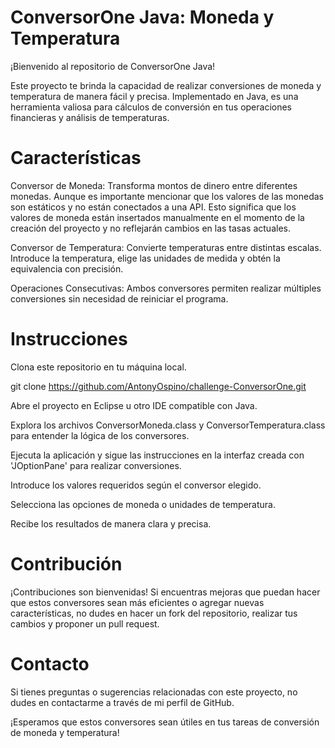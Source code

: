 # ConversorOne Java: Moneda y Temperatura
¡Bienvenido al repositorio de ConversorOne Java!

Este proyecto te brinda la capacidad de realizar conversiones de moneda y temperatura de manera fácil y precisa. Implementado en Java, es una herramienta valiosa para cálculos de conversión en tus operaciones financieras y análisis de temperaturas.

# Características

Conversor de Moneda:
Transforma montos de dinero entre diferentes monedas. Aunque es importante mencionar que los valores de las monedas son estáticos y no están conectados a una API. Esto significa que los valores de moneda están insertados manualmente en el momento de la creación del proyecto y no reflejarán cambios en las tasas actuales.

Conversor de Temperatura:
Convierte temperaturas entre distintas escalas. Introduce la temperatura, elige las unidades de medida y obtén la equivalencia con precisión.

Operaciones Consecutivas:
Ambos conversores permiten realizar múltiples conversiones sin necesidad de reiniciar el programa.

# Instrucciones

Clona este repositorio en tu máquina local.

git clone https://github.com/AntonyOspino/challenge-ConversorOne.git

Abre el proyecto en Eclipse u otro IDE compatible con Java.

Explora los archivos ConversorMoneda.class y ConversorTemperatura.class para entender la lógica de los conversores.

Ejecuta la aplicación y sigue las instrucciones en la interfaz creada con 'JOptionPane' para realizar conversiones.

Introduce los valores requeridos según el conversor elegido.

Selecciona las opciones de moneda o unidades de temperatura.

Recibe los resultados de manera clara y precisa.

# Contribución

¡Contribuciones son bienvenidas! Si encuentras mejoras que puedan hacer que estos conversores sean más eficientes o agregar nuevas características, no dudes en hacer un fork del repositorio, realizar tus cambios y proponer un pull request.

# Contacto

Si tienes preguntas o sugerencias relacionadas con este proyecto, no dudes en contactarme a través de mi perfil de GitHub.

¡Esperamos que estos conversores sean útiles en tus tareas de conversión de moneda y temperatura!
